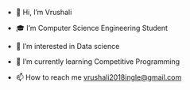 - 👋 Hi, I’m Vrushali 

- 🎓 I’m Computer Science Engineering Student 

- 👀 I’m interested in Data science 

- 🌱 I’m currently learning Competitive Programming

- 📫 How to reach me vrushali2018ingle@gmail.com

<!---
vrush09i/vrush09i is a ✨ special ✨ repository because its `README.md` (this file) appears on your GitHub profile.
You can click the Preview link to take a look at your changes.
--->
